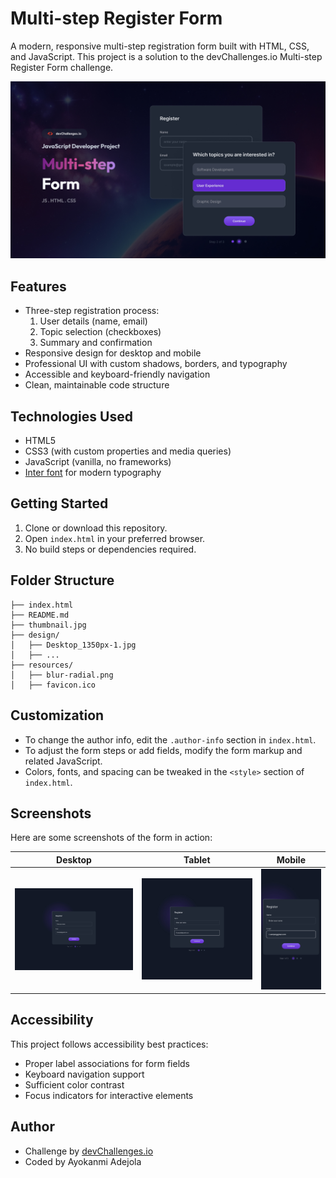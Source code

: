 
# Multi-step Register Form

A modern, responsive multi-step registration form built with HTML, CSS, and JavaScript. This project is a solution to the devChallenges.io Multi-step Register Form challenge.

![screenshot](./thumbnail.jpg)

## Features

- Three-step registration process:
  1. User details (name, email)
  2. Topic selection (checkboxes)
  3. Summary and confirmation
- Responsive design for desktop and mobile
- Professional UI with custom shadows, borders, and typography
- Accessible and keyboard-friendly navigation
- Clean, maintainable code structure



## Technologies Used

- HTML5
- CSS3 (with custom properties and media queries)
- JavaScript (vanilla, no frameworks)
- [Inter font](https://fonts.google.com/specimen/Inter) for modern typography

## Getting Started

1. Clone or download this repository.
2. Open `index.html` in your preferred browser.
3. No build steps or dependencies required.

## Folder Structure

```
├── index.html
├── README.md
├── thumbnail.jpg
├── design/
│   ├── Desktop_1350px-1.jpg
│   ├── ...
├── resources/
│   ├── blur-radial.png
│   ├── favicon.ico
```

## Customization

- To change the author info, edit the `.author-info` section in `index.html`.
- To adjust the form steps or add fields, modify the form markup and related JavaScript.
- Colors, fonts, and spacing can be tweaked in the `<style>` section of `index.html`.

## Screenshots

Here are some screenshots of the form in action:

| Desktop | Tablet | Mobile |
|---------|--------|--------|
| ![Desktop](./design/Desktop_1350px-1.jpg) | ![Tablet](./design/Tablet_1024px-1.jpg) | ![Mobile](./design/Mobile_412px-1.jpg) |

## Accessibility

This project follows accessibility best practices:
- Proper label associations for form fields
- Keyboard navigation support
- Sufficient color contrast
- Focus indicators for interactive elements


## Author

- Challenge by [devChallenges.io](https://devchallenges.io/)
- Coded by Ayokanmi Adejola

